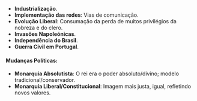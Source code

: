 - **Industrialização**.
- **Implementação das redes**: Vias de comunicação.
- **Evolução Liberal**: Consumação da perda de muitos privilégios da nobreza e do clero.
- **Invasões Napoleónicas**.
- **Independência do Brasil**.
- **Guerra Civil em Portugal**.

#### Mudanças Políticas:

- **Monarquia Absolutista**: O rei era o poder absoluto/divino; modelo tradicional/conservador.
- **Monarquia Liberal/Constitucional**: Imagem mais justa, igual, refletindo novos valores.